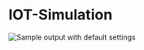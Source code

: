 # IOT-Simulation

![Sample output with default settings](https://github.com/adam-p/markdown-here/raw/master/figure_1.png "Sample output")

